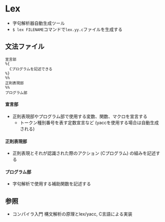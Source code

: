 # Lex
- 字句解析器自動生成ツール
- `$ lex FILENAME`コマンドで`lex.yy.c`ファイルを生成する

## 文法ファイル
```
宣言部
%{
  Cプログラムを記述できる
%}
%%
正則表現部
%%
プログラム部
```

#### 宣言部
- 正則表現部やプログラム部で使用する変数、関数、マクロを宣言する
  - トークン種別番号を表す定数宣言など (yaccを使用する場合は自動生成される)

#### 正則表現部
- 正則表現とそれが認識された際のアクション (Cプログラム) の組みを記述する

#### プログラム部
- 字句解析で使用する補助関数を記述する

## 参照
- コンパイラ入門 構文解析の原理とlex/yacc, C言語による実装
